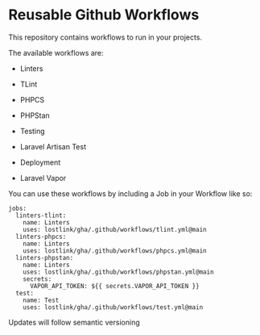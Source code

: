 # Reusable Github Workflows

This repository contains workflows to run in your projects.

The available workflows are:

* Linters
 * TLint
 * PHPCS
 * PHPStan

* Testing
 * Laravel Artisan Test

* Deployment
 * Laravel Vapor

You can use these workflows by including a Job in your Workflow like so:

```
jobs:
  linters-tlint:
    name: Linters
    uses: lostlink/gha/.github/workflows/tlint.yml@main
  linters-phpcs:
    name: Linters
    uses: lostlink/gha/.github/workflows/phpcs.yml@main
  linters-phpstan:
    name: Linters
    uses: lostlink/gha/.github/workflows/phpstan.yml@main
    secrets:
      VAPOR_API_TOKEN: ${{ secrets.VAPOR_API_TOKEN }}
  test:
    name: Test
    uses: lostlink/gha/.github/workflows/test.yml@main
```

Updates will follow semantic versioning
